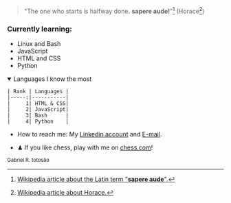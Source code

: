
> "The one who starts is halfway done. **sapere aude!**"[^1] (Horace[^2])

### Currently learning:
  - Linux and Bash
  - JavaScript
  - HTML and CSS
  - Python
  <details open>
    <summary>Languages ​​I know the most</summary>
    
    | Rank | Languages |
    |-----:|-----------|
    |     1| HTML & CSS|
    |     2| JavaScript|
    |     3| Bash      |
    |     4| Python    |
  
  </details>

- How to reach me: My [Linkedin account](https://www.linkedin.com/in/gabrieltressoldi) and [E-mail](gabrielryanf.t@gmail.com).

  
- ♟ If you like chess, play with me on [chess.com](https://www.chess.com/member/gabryan13)!
<p><sub>Gabriel R. totosão</sub></p>

[^1]: [Wikipedia article about the Latin term "**sapere aude**".](https://en.wikipedia.org/wiki/Sapere_aude)
[^2]: [Wikipedia article about Horace.](https://en.wikipedia.org/wiki/Horace)
